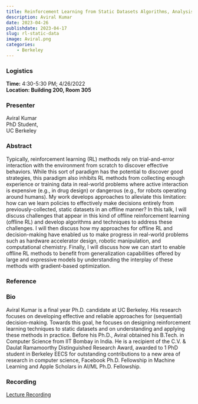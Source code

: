 ```yaml
---
title: Reinforcement Learning from Static Datasets Algorithms, Analysis and Applications
description: Aviral Kumar
date: 2023-04-26
publishdate: 2023-04-17
slug: rl-static-data
image: Aviral.png
categories:
    - Berkeley
---
```


### Logistics
<p>
    <strong> Time:</strong> 4:30-5:30 PM; 4/26/2022<br>
    <strong> Location: Building 200, Room 305</strong>
</p>

### Presenter
<p>
    Aviral Kumar<br>
    PhD Student,<br>
    UC Berkeley<br>
</p>

### Abstract
<p>
    Typically, reinforcement learning (RL) methods rely on trial-and-error interaction with the environment from scratch to discover effective behaviors. While this sort of paradigm has the potential to discover good strategies, this paradigm also inhibits RL methods from collecting enough experience or training data in real-world problems where active interaction is expensive (e.g., in drug design) or dangerous (e.g., for robots operating around humans). My work develops approaches to alleviate this limitation: how can we learn policies to effectively make decisions entirely from previously-collected, static datasets in an offline manner? In this talk, I will discuss challenges that appear in this kind of offline reinforcement learning (offline RL) and develop algorithms and techniques to address these challenges. I will then discuss how my approaches for offline RL and decision-making have enabled us to make progress in real-world problems such as hardware accelerator design, robotic manipulation, and computational chemistry. Finally, I will discuss how we can start to enable offline RL methods to benefit from generalization capabilities offered by large and expressive models by understanding the interplay of these methods with gradient-based optimization. 
</p>

### Reference
<p>
</p>

### Bio
<p>
    Aviral Kumar is a final year Ph.D. candidate at UC Berkeley. His research focuses on developing effective and reliable approaches for (sequential) decision-making. Towards this goal, he focuses on designing reinforcement learning techniques to static datasets and on understanding and applying these methods in practice. Before his Ph.D., Aviral obtained his B.Tech. in Computer Science from IIT Bombay in India. He is a recipient of the C.V. & Daulat Ramamoorthy Distinguished Research Award, awarded to 1 PhD student in Berkeley EECS for outstanding contributions to a new area of research in computer science, Facebook Ph.D. Fellowship in Machine Learning and Apple Scholars in AI/ML Ph.D. Fellowship.
</p>

### Recording
<p>
<a href="https://www.youtube.com/watch?v=H7_RTFv7dDw" target="_blank" rel="noopener noreferrer">Lecture Recording</a><br>
</p>